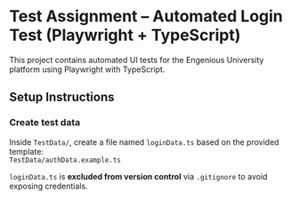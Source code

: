 # Test Assignment – Automated Login Test (Playwright + TypeScript)

This project contains automated UI tests for the Engenious University platform using Playwright with TypeScript.

## Setup Instructions

### Create test data

Inside `TestData/`, create a file named `loginData.ts` based on the provided template:  
`TestData/authData.example.ts`

`loginData.ts` is **excluded from version control** via `.gitignore` to avoid exposing credentials.
